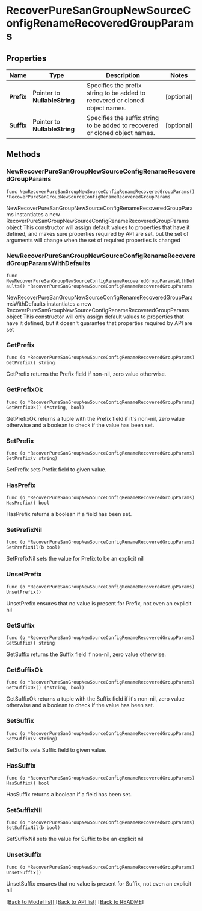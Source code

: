 # RecoverPureSanGroupNewSourceConfigRenameRecoveredGroupParams

## Properties

Name | Type | Description | Notes
------------ | ------------- | ------------- | -------------
**Prefix** | Pointer to **NullableString** | Specifies the prefix string to be added to recovered or cloned object names. | [optional] 
**Suffix** | Pointer to **NullableString** | Specifies the suffix string to be added to recovered or cloned object names. | [optional] 

## Methods

### NewRecoverPureSanGroupNewSourceConfigRenameRecoveredGroupParams

`func NewRecoverPureSanGroupNewSourceConfigRenameRecoveredGroupParams() *RecoverPureSanGroupNewSourceConfigRenameRecoveredGroupParams`

NewRecoverPureSanGroupNewSourceConfigRenameRecoveredGroupParams instantiates a new RecoverPureSanGroupNewSourceConfigRenameRecoveredGroupParams object
This constructor will assign default values to properties that have it defined,
and makes sure properties required by API are set, but the set of arguments
will change when the set of required properties is changed

### NewRecoverPureSanGroupNewSourceConfigRenameRecoveredGroupParamsWithDefaults

`func NewRecoverPureSanGroupNewSourceConfigRenameRecoveredGroupParamsWithDefaults() *RecoverPureSanGroupNewSourceConfigRenameRecoveredGroupParams`

NewRecoverPureSanGroupNewSourceConfigRenameRecoveredGroupParamsWithDefaults instantiates a new RecoverPureSanGroupNewSourceConfigRenameRecoveredGroupParams object
This constructor will only assign default values to properties that have it defined,
but it doesn't guarantee that properties required by API are set

### GetPrefix

`func (o *RecoverPureSanGroupNewSourceConfigRenameRecoveredGroupParams) GetPrefix() string`

GetPrefix returns the Prefix field if non-nil, zero value otherwise.

### GetPrefixOk

`func (o *RecoverPureSanGroupNewSourceConfigRenameRecoveredGroupParams) GetPrefixOk() (*string, bool)`

GetPrefixOk returns a tuple with the Prefix field if it's non-nil, zero value otherwise
and a boolean to check if the value has been set.

### SetPrefix

`func (o *RecoverPureSanGroupNewSourceConfigRenameRecoveredGroupParams) SetPrefix(v string)`

SetPrefix sets Prefix field to given value.

### HasPrefix

`func (o *RecoverPureSanGroupNewSourceConfigRenameRecoveredGroupParams) HasPrefix() bool`

HasPrefix returns a boolean if a field has been set.

### SetPrefixNil

`func (o *RecoverPureSanGroupNewSourceConfigRenameRecoveredGroupParams) SetPrefixNil(b bool)`

 SetPrefixNil sets the value for Prefix to be an explicit nil

### UnsetPrefix
`func (o *RecoverPureSanGroupNewSourceConfigRenameRecoveredGroupParams) UnsetPrefix()`

UnsetPrefix ensures that no value is present for Prefix, not even an explicit nil
### GetSuffix

`func (o *RecoverPureSanGroupNewSourceConfigRenameRecoveredGroupParams) GetSuffix() string`

GetSuffix returns the Suffix field if non-nil, zero value otherwise.

### GetSuffixOk

`func (o *RecoverPureSanGroupNewSourceConfigRenameRecoveredGroupParams) GetSuffixOk() (*string, bool)`

GetSuffixOk returns a tuple with the Suffix field if it's non-nil, zero value otherwise
and a boolean to check if the value has been set.

### SetSuffix

`func (o *RecoverPureSanGroupNewSourceConfigRenameRecoveredGroupParams) SetSuffix(v string)`

SetSuffix sets Suffix field to given value.

### HasSuffix

`func (o *RecoverPureSanGroupNewSourceConfigRenameRecoveredGroupParams) HasSuffix() bool`

HasSuffix returns a boolean if a field has been set.

### SetSuffixNil

`func (o *RecoverPureSanGroupNewSourceConfigRenameRecoveredGroupParams) SetSuffixNil(b bool)`

 SetSuffixNil sets the value for Suffix to be an explicit nil

### UnsetSuffix
`func (o *RecoverPureSanGroupNewSourceConfigRenameRecoveredGroupParams) UnsetSuffix()`

UnsetSuffix ensures that no value is present for Suffix, not even an explicit nil

[[Back to Model list]](../README.md#documentation-for-models) [[Back to API list]](../README.md#documentation-for-api-endpoints) [[Back to README]](../README.md)


